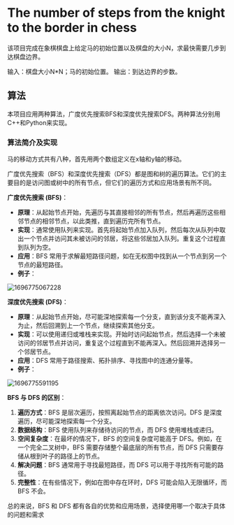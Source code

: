 # The number of steps from the knight to the border in chess

该项目完成在象棋棋盘上给定马的初始位置以及棋盘的大小N，求最快需要几步到达棋盘边界。

输入：棋盘大小N*N；马的初始位置。
输出：到达边界的步数。

## 算法

本项目应用两种算法，广度优先搜索BFS和深度优先搜索DFS。两种算法分别用C++和Python来实现。

### 算法简介及实现

马的移动方式共有八种，首先用两个数组定义在x轴和y轴的移动。

广度优先搜索（BFS）和深度优先搜索（DFS）都是图和树的遍历算法。它们的主要目的是访问图或树中的所有节点，但它们的遍历方式和应用场景有所不同。

**广度优先搜索 (BFS)**：
- **原理**：从起始节点开始，先遍历与其直接相邻的所有节点，然后再遍历这些相邻节点的相邻节点，以此类推，直到遍历完所有节点。
- **实现**：通常使用队列来实现。首先将起始节点加入队列，然后每次从队列中取出一个节点并访问其未被访问的邻居，将这些邻居加入队列。重复这个过程直到队列为空。
- **应用**：BFS 常用于求解最短路径问题，如在无权图中找到从一个节点到另一个节点的最短路径。
- **例子**：

![1696775067228](https://github.com/Rainintheeast/The-number-of-steps-from-the-knight-to-the-border-in-chess/assets/80569437/acef26c5-547c-42c9-9fb4-3d685e75a954)

**深度优先搜索 (DFS)**：
- **原理**：从起始节点开始，尽可能深地探索每一个分支，直到该分支不能再深入为止，然后回溯到上一个节点，继续探索其他分支。
- **实现**：可以使用递归或堆栈来实现。开始时访问起始节点，然后选择一个未被访问的邻居节点并访问，重复这个过程直到不能再深入。然后回溯并选择另一个邻居节点。
- **应用**：DFS 常用于路径搜索、拓扑排序、寻找图中的连通分量等。
- **例子**：

![1696775591195](https://github.com/Rainintheeast/The-number-of-steps-from-the-knight-to-the-border-in-chess/assets/80569437/c828e882-1894-43e1-bb94-41f6824bde4b)


**BFS 与 DFS 的区别**：
1. **遍历方式**：BFS 是层次遍历，按照离起始节点的距离依次访问。DFS 是深度遍历，尽可能深地探索每一个分支。
2. **数据结构**：BFS 使用队列来存储待访问的节点，而 DFS 使用堆栈或递归。
3. **空间复杂度**：在最坏的情况下，BFS 的空间复杂度可能高于 DFS。例如，在一个完全二叉树中，BFS 需要存储整个最底层的所有节点，而 DFS 只需要存储从根到叶子的路径上的节点。
4. **解决问题**：BFS 通常用于寻找最短路径，而 DFS 可以用于寻找所有可能的路径。
5. **完整性**：在有些情况下，例如在图中存在环时，DFS 可能会陷入无限循环，而 BFS 不会。

总的来说，BFS 和 DFS 都有各自的优势和应用场景，选择使用哪一个取决于具体的问题和需求

